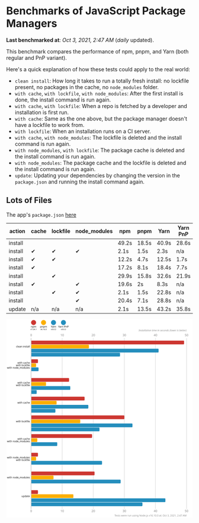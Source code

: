 # Benchmarks of JavaScript Package Managers

**Last benchmarked at**: _Oct 3, 2021, 2:47 AM_ (_daily_ updated).

This benchmark compares the performance of npm, pnpm, and Yarn (both regular and PnP variant).

Here's a quick explanation of how these tests could apply to the real world:

- `clean install`: How long it takes to run a totally fresh install: no lockfile present, no packages in the cache, no `node_modules` folder.
- `with cache`, `with lockfile`, `with node_modules`: After the first install is done, the install command is run again.
- `with cache`, `with lockfile`: When a repo is fetched by a developer and installation is first run.
- `with cache`: Same as the one above, but the package manager doesn't have a lockfile to work from.
- `with lockfile`: When an installation runs on a CI server.
- `with cache`, `with node_modules`: The lockfile is deleted and the install command is run again.
- `with node_modules`, `with lockfile`: The package cache is deleted and the install command is run again.
- `with node_modules`: The package cache and the lockfile is deleted and the install command is run again.
- `update`: Updating your dependencies by changing the version in the `package.json` and running the install command again.

## Lots of Files

The app's `package.json` [here](https://github.com/pnpm/pnpm.github.io/blob/main/benchmarks/fixtures/alotta-files/package.json)

| action  | cache | lockfile | node_modules| npm | pnpm | Yarn | Yarn PnP |
| ---     | ---   | ---      | ---         | --- | ---  | ---  | ---      |
| install |       |          |             | 49.2s | 18.5s | 40.9s | 28.6s |
| install | ✔     | ✔        | ✔           | 2.1s | 1.5s | 2.3s | n/a |
| install | ✔     | ✔        |             | 12.2s | 4.7s | 12.5s | 1.7s |
| install | ✔     |          |             | 17.2s | 8.1s | 18.4s | 7.7s |
| install |       | ✔        |             | 29.9s | 15.8s | 32.6s | 21.9s |
| install | ✔     |          | ✔           | 19.6s | 2s | 8.3s | n/a |
| install |       | ✔        | ✔           | 2.1s | 1.5s | 22.8s | n/a |
| install |       |          | ✔           | 20.4s | 7.1s | 28.8s | n/a |
| update  | n/a | n/a | n/a | 2.1s | 13.5s | 43.2s | 35.8s |

![Graph of the alotta-files results](../../static/img/benchmarks/alotta-files.svg)
